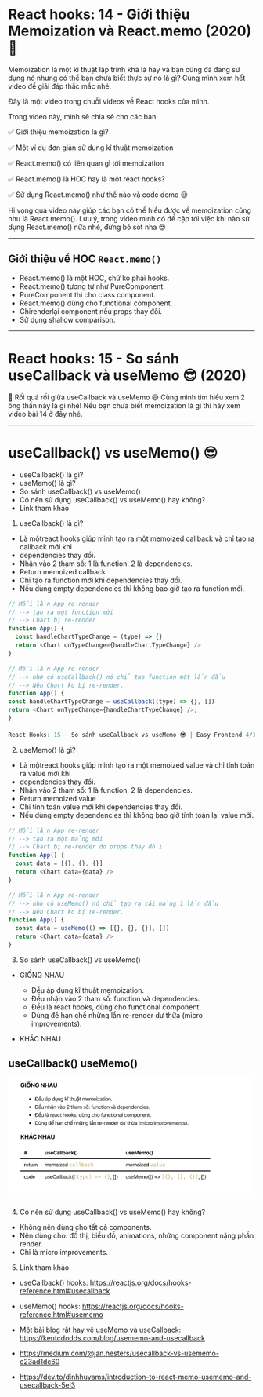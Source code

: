 # React hooks: 14 - Giới thiệu Memoization và React.memo (2020) 🎉

Memoization là một kĩ thuật lập trình khá là hay và bạn cũng đã đang sử dụng nó nhưng có thể bạn chưa biết thực sự nó là gì? Cùng mình xem hết video để giải đáp thắc mắc nhé.

Đây là một video trong chuỗi videos về React hooks của mình.

Trong video này, mình sẽ chia sẻ cho các bạn.

✅ Giới thiệu memoization là gì?

✅ Một ví dụ đơn giản sử dụng kĩ thuật memoization

✅ React.memo() có liên quan gì tới memoization

✅ React.memo() là HOC hay là một react hooks?

✅ Sử dụng React.memo() như thế nào và code demo 😉

Hi vọng qua video này giúp các bạn có thể hiểu được về memoization cũng như là React.memo(). Lưu ý, trong video mình có đề cập tới việc khi nào sử dụng React.memo() nữa nhé, đừng bỏ sót nha 😍

---

## Giới thiệu về HOC `React.memo()`

- React.memo() là một HOC, chứ ko phải hooks.
- React.memo() tương tự như PureComponent.
- PureComponent thì cho class component.
- React.memo() dùng cho functional component.
- Chỉrenderlại component nếu props thay đổi.
- Sử dụng shallow comparison.

---

# React hooks: 15 - So sánh useCallback và useMemo 😎 (2020)

🚀 Rối quá rối giữa useCallback và useMemo 😅 Cùng mình tìm hiểu xem 2 ông thần này là gì nhé! Nếu bạn chưa biết memoization là gì thì hãy xem video bài 14 ở đây nhé.

---

# useCallback() vs useMemo() 😎

- useCallback() là gì?
- useMemo() là gì?
- So sánh useCallback() vs useMemo()
- Có nên sử dụng useCallback() vs useMemo() hay không?
- Link tham khảo

1. useCallback() là gì?

- Là mộtreact hooks giúp mình tạo ra một memoized callback và chỉ tạo ra callback mới khi
- dependencies thay đổi.
- Nhận vào 2 tham số: 1 là function, 2 là dependencies.
- Return memoized callback
- Chỉ tạo ra function mới khi dependencies thay đổi.
- Nếu dùng empty dependencies thì không bao giờ tạo ra function mới.

```js
// Mỗi lần App re-render
// --> tạo ra một function mới
// --> Chart bị re-render
function App() {
  const handleChartTypeChange = (type) => {}
  return <Chart onTypeChange={handleChartTypeChange} />
}
```

```js
// Mỗi lần App re-render
// --> nhờ có useCallback() nó chỉ tạo function một lần đầu
// --> Nên Chart ko bị re-render.
function App() {
const handleChartTypeChange = useCallback((type) => {}, [])
return <Chart onTypeChange={handleChartTypeChange} />;
}

React Hooks: 15 - So sánh useCallback vs useMemo 😎 | Easy Frontend 4/16/2020
```

2. useMemo() là gì?

- Là mộtreact hooks giúp mình tạo ra một memoized value và chỉ tính toán ra value mới khi
- dependencies thay đổi.
- Nhận vào 2 tham số: 1 là function, 2 là dependencies.
- Return memoized value
- Chỉ tính toán value mới khi dependencies thay đổi.
- Nếu dùng empty dependencies thì không bao giờ tính toán lại value mới.

```js
// Mỗi lần App re-render
// --> tạo ra một mảng mới
// --> Chart bị re-render do props thay đổi
function App() {
  const data = [{}, {}, {}]
  return <Chart data={data} />
}
```

```js
// Mỗi lần App re-render
// --> nhờ có useMemo() nó chỉ tạo ra cái mảng 1 lần đầu
// --> Nên Chart ko bị re-render.
function App() {
  const data = useMemo(() => [{}, {}, {}], [])
  return <Chart data={data} />
}
```

3. So sánh useCallback() vs useMemo()

- GIỐNG NHAU

  - Đều áp dụng kĩ thuật memoization.
  - Đều nhận vào 2 tham số: function và dependencies.
  - Đều là react hooks, dùng cho functional component.
  - Dùng để hạn chế những lần re-render dư thừa (micro improvements).

- KHÁC NHAU

## useCallback() useMemo()

![difference useCallback and useMemo](image.png)

4. Có nên sử dụng useCallback() vs useMemo() hay không?

- Không nên dùng cho tất cả components.
- Nên dùng cho: đồ thị, biểu đồ, animations, những component nặng phần render.
- Chỉ là micro improvements.

5. Link tham khảo

- useCallback() hooks: https://reactjs.org/docs/hooks-reference.html#usecallback
- useMemo() hooks: https://reactjs.org/docs/hooks-reference.html#usememo

- Một bài blog rất hay về useMemo và useCallback: https://kentcdodds.com/blog/usememo-and-usecallback

- https://medium.com/@jan.hesters/usecallback-vs-usememo-c23ad1dc60
- https://dev.to/dinhhuyams/introduction-to-react-memo-usememo-and-usecallback-5ei3
